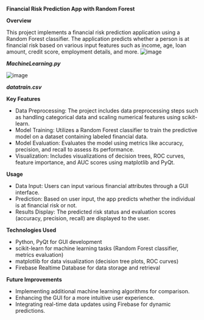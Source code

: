 **Financial Risk Prediction App with Random Forest**

**Overview**

This project implements a financial risk prediction application using a Random Forest classifier. The application predicts whether a person is at financial risk based on various input features such as income, age, loan amount, credit score, employment details, and more.
![image](https://github.com/user-attachments/assets/7e3a2bbf-b259-4313-812e-7d8896363093)

_**MachineLearning.py**_

![image](https://github.com/user-attachments/assets/988e2d3f-342e-4506-9588-d7d86f9e61dd)

_**datatrain.csv**_

**Key Features**

- Data Preprocessing: The project includes data preprocessing steps such as handling categorical data and scaling numerical features using scikit-learn.
- Model Training: Utilizes a Random Forest classifier to train the predictive model on a dataset containing labeled financial data.
- Model Evaluation: Evaluates the model using metrics like accuracy, precision, and recall to assess its performance.
- Visualization: Includes visualizations of decision trees, ROC curves, feature importance, and AUC scores using matplotlib and PyQt.
  
**Usage**
  
- Data Input: Users can input various financial attributes through a GUI interface.
- Prediction: Based on user input, the app predicts whether the individual is at financial risk or not.
- Results Display: The predicted risk status and evaluation scores (accuracy, precision, recall) are displayed to the user.
  
**Technologies Used**

- Python, PyQt for GUI development
- scikit-learn for machine learning tasks (Random Forest classifier, metrics evaluation)
- matplotlib for data visualization (decision tree plots, ROC curves)
- Firebase Realtime Database for data storage and retrieval
  
**Future Improvements**

- Implementing additional machine learning algorithms for comparison.
- Enhancing the GUI for a more intuitive user experience.
- Integrating real-time data updates using Firebase for dynamic predictions.
